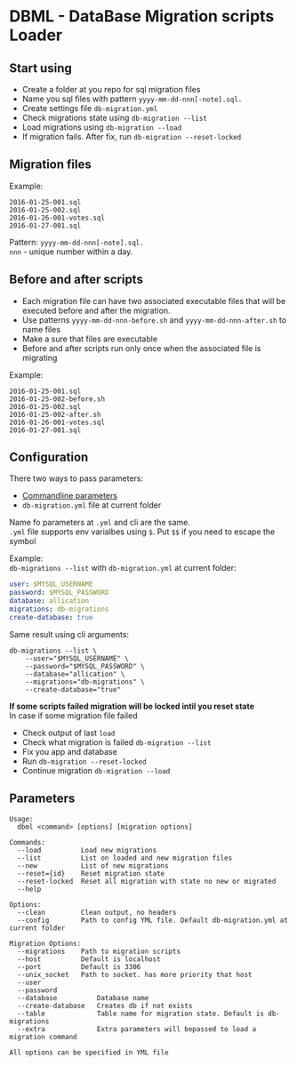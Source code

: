 DBML - DataBase Migration scripts Loader
========================================

## Start using
* Create a folder at you repo for sql migration files
* Name you sql files with pattern `yyyy-mm-dd-nnn[-note].sql.`
* Create settings file `db-migration.yml`
* Check migrations state using `db-migration --list`
* Load migrations using `db-migration --load`
* If migration fails. After fix, run `db-migration --reset-locked`

## Migration files
Example:
```
2016-01-25-001.sql
2016-01-25-002.sql
2016-01-26-001-votes.sql
2016-01-27-001.sql
```
Pattern: `yyyy-mm-dd-nnn[-note].sql.`\
`nnn` - unique number within a day.

## Before and after scripts

* Each migration file can have two associated executable files that will be executed before and after the migration.
* Use patterns `yyyy-mm-dd-nnn-before.sh` and `yyyy-mm-dd-nnn-after.sh` to name files
* Make a sure that files are executable
* Before and after scripts run only once when the associated file is migrating

Example:
```
2016-01-25-001.sql
2016-01-25-002-before.sh
2016-01-25-002.sql
2016-01-25-002-after.sh
2016-01-26-001-votes.sql
2016-01-27-001.sql
```

## Configuration
There two ways to pass parameters:
* [Commandline parameters](#Parameters)
* `db-migration.yml` file at current folder

Name fo parameters at `.yml` and cli are the same. \
`.yml` file supports env varialbes using `$`. Put `$$` if you need to escape the symbol

Example:\
`db-migrations --list`
with `db-migration.yml` at current folder:
```yml
user: $MYSQL_USERNAME
password: $MYSQL_PASSWORD
database: allication
migrations: db-migrations
create-database: true
```

Same result using cli arguments:
```
db-migrations --list \
    --user="$MYSQL_USERNAME" \
    --password="$MYSQL_PASSWORD" \
    --database="allication" \
    --migrations="db-migrations" \
    --create-database="true"
```

**If some scripts failed migration will be locked intil you reset state**\
In case if some migration file failed
* Check output of last `load`
* Check what migration is failed `db-migration --list`
* Fix you app and database
* Run `db-migration --reset-locked`
* Continue migration `db-migration --load`

## Parameters
```
Usage:
  dbml <command> [options] [migration options]

Commands:
  --load          Load new migrations
  --list          List on loaded and new migration files
  --new           List of new migrations
  --reset={id}    Reset migration state
  --reset-locked  Reset all migration with state no new or migrated
  --help

Options:
  --clean         Clean output, no headers
  --config        Path to config YML file. Default db-migration.yml at current folder

Migration Options:
  --migrations    Path to migration scripts
  --host          Default is localhost
  --port          Default is 3306
  --unix_socket   Path to socket. has more priority that host
  --user
  --password
  --database          Database name
  --create-database   Creates db if not exists
  --table             Table name for migration state. Default is db-migrations
  --extra             Extra parameters will bepassed to load a migration command

All options can be specified in YML file
```
